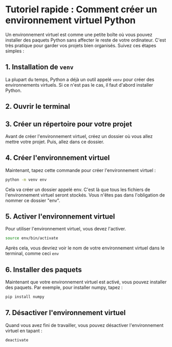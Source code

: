 # Tutoriel rapide : Comment créer un environnement virtuel Python

Un environnement virtuel est comme une petite boîte où vous pouvez installer des paquets Python sans affecter le reste de votre ordinateur. C'est très pratique pour garder vos projets bien organisés. Suivez ces étapes simples :

## 1. Installation de `venv`

La plupart du temps, Python a déjà un outil appelé `venv` pour créer des environnements virtuels. Si ce n'est pas le cas, il faut d'abord installer Python.

## 2. Ouvrir le terminal

## 3. Créer un répertoire pour votre projet

Avant de créer l'environnement virtuel, créez un dossier où vous allez mettre votre projet. Puis, allez dans ce dossier.

## 4. Créer l'environnement virtuel

Maintenant, tapez cette commande pour créer l'environnement virtuel :

```sh
python -m venv env
```

Cela va créer un dossier appelé env. C'est là que tous les fichiers de l'environnement virtuel seront stockés. Vous n'êtes pas dans l'obligation de nommer ce dossier "env".

## 5. Activer l'environnement virtuel

Pour utiliser l'environnement virtuel, vous devez l'activer.

```sh
source env/bin/activate
```

Après cela, vous devriez voir le nom de votre environnement virtuel dans le terminal, comme ceci `env`

## 6. Installer des paquets

Maintenant que votre environnement virtuel est activé, vous pouvez installer des paquets. Par exemple, pour installer numpy, tapez :

```sh
pip install numpy
```

## 7. Désactiver l'environnement virtuel

Quand vous avez fini de travailler, vous pouvez désactiver l'environnement virtuel en tapant :

```sh
deactivate
```

